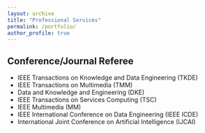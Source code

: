 ```yaml
---
layout: archive
title: "Professional Services"
permalink: /portfolio/
author_profile: true
---
```

## Conference/Journal Referee
- IEEE Transactions on Knowledge and Data Engineering (TKDE)
- IEEE Transactions on Multimedia (TMM)
- Data and Knowledge and Engineering (DKE)
- IEEE Transactions on Services Computing (TSC)
- IEEE Multimedia (MM)
- IEEE International Conference on Data Engineering (IEEE ICDE)
- International Joint Conference on Artificial Intelligence (IJCAI)
